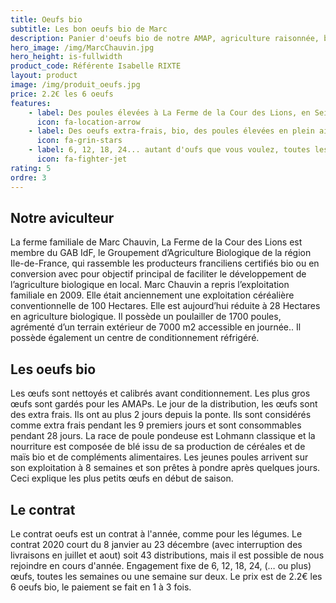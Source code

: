 ```yaml
---
title: Oeufs bio
subtitle: Les bon oeufs bio de Marc
description: Panier d'oeufs bio de notre AMAP, agriculture raisonnée, biologique, circuit court.
hero_image: /img/MarcChauvin.jpg
hero_height: is-fullwidth
product_code: Référente Isabelle RIXTE
layout: product
image: /img/produit_oeufs.jpg
price: 2.2€ les 6 oeufs
features:
    - label: Des poules élevées à La Ferme de la Cour des Lions, en Seine-et-Marne
      icon: fa-location-arrow
    - label: Des oeufs extra-frais, bio, des poules élevées en plein air.
      icon: fa-grin-stars
    - label: 6, 12, 18, 24... autant d'oufs que vous voulez, toutes les semaines ou tous les 15 jours.
      icon: fa-fighter-jet
rating: 5
ordre: 3
---
```



## Notre aviculteur

La ferme familiale de Marc Chauvin, La Ferme de la Cour des Lions est membre du GAB IdF, le Groupement d’Agriculture Biologique de la région Ile-de-France, qui rassemble les producteurs franciliens certifiés bio ou en conversion avec pour objectif principal de faciliter le développement de l’agriculture biologique en local. Marc Chauvin a repris l’exploitation familiale en 2009. Elle était anciennement une exploitation céréalière conventionnelle de 100 Hectares. Elle est aujourd’hui réduite à 28 Hectares en agriculture biologique. Il possède un poulailler de 1700 poules, agrémenté d’un terrain extérieur de 7000 m2 accessible en journée.. Il possède également un centre de conditionnement réfrigéré. 

## Les oeufs bio

Les œufs sont nettoyés et calibrés avant conditionnement. Les plus gros œufs sont gardés pour les AMAPs. Le jour de la distribution, les œufs sont des extra frais. Ils ont au plus 2 jours depuis la ponte. Ils sont considérés comme extra frais pendant les 9 premiers jours et sont consommables pendant 28 jours.  La race de poule pondeuse est Lohmann classique et la nourriture est composée de blé issu de sa production de céréales et de maïs bio et de compléments alimentaires. Les jeunes poules arrivent sur son exploitation à 8 semaines et son prêtes à pondre après quelques jours. Ceci explique les plus petits œufs en début de saison.

## Le contrat

Le contrat oeufs est un contrat à l'année, comme pour les légumes.
Le contrat 2020 court du 8 janvier au 23 décembre (avec interruption des livraisons en juillet et aout) soit 43 distributions, mais il est possible de nous rejoindre en cours d'année.
Engagement fixe de 6, 12, 18, 24, (… ou plus) œufs, toutes les semaines ou une semaine sur deux.
Le prix est de 2.2€ les 6 oeufs bio, le paiement se fait en 1 à 3 fois.
